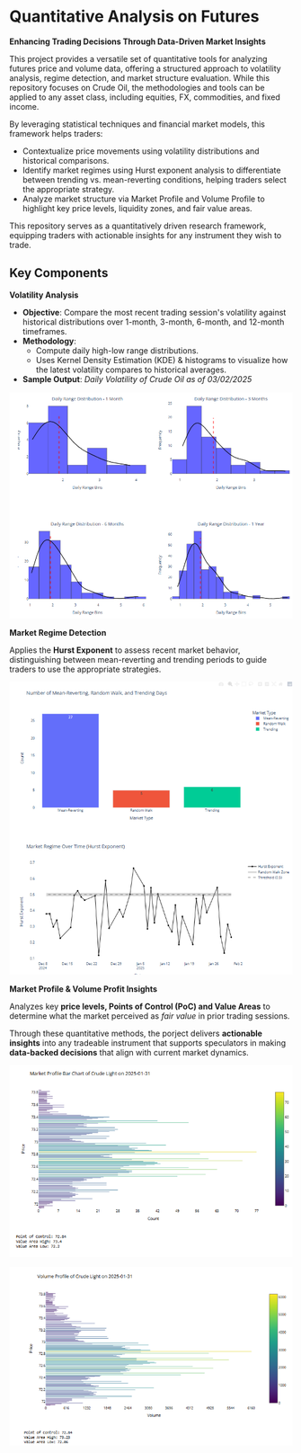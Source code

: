 # Quantitative Analysis on Futures

**Enhancing Trading Decisions Through Data-Driven Market Insights**

This project provides a versatile set of quantitative tools for analyzing futures price and volume data, offering a structured approach to volatility analysis, regime detection, and market structure evaluation. While this repository focuses on Crude Oil, the methodologies and tools can be applied to any asset class, including equities, FX, commodities, and fixed income.

By leveraging statistical techniques and financial market models, this framework helps traders:

- Contextualize price movements using volatility distributions and historical comparisons.
- Identify market regimes using Hurst exponent analysis to differentiate between trending vs. mean-reverting conditions, helping traders select the appropriate strategy.
- Analyze market structure via Market Profile and Volume Profile to highlight key price levels, liquidity zones, and fair value areas.

This repository serves as a quantitatively driven research framework, equipping traders with actionable insights for any instrument they wish to trade.

## Key Components

**Volatility Analysis**

- **Objective**: Compare the most recent trading session's volatility against historical distributions over 1-month, 3-month, 6-month, and 12-month timeframes.
- **Methodology**:
  - Compute daily high-low range distributions.
  - Uses Kernel Density Estimation (KDE) & histograms to visualize how the latest volatility compares to historical averages.
- **Sample Output**:
*Daily Volatility of Crude Oil as of 03/02/2025*

![Daily Volatility Sample](Images/DailyVolSample.png)

**Market Regime Detection**

Applies the **Hurst Exponent** to assess recent market behavior, distinguishing between mean-reverting and trending periods to guide traders to use the appropriate strategies. 

![Market Regime Sample](Images/HurstExponentSample.png)

**Market Profile & Volume Profit Insights**

Analyzes key **price levels, Points of Control (PoC) and Value Areas** to determine what the market perceived as *fair value* in prior trading sessions. 

Through these quantitative methods, the porject delivers **actionable insights** into any tradeable instrument that supports speculators in making **data-backed decisions** that align with current market dynamics. 

![Market Profile Sample](Images/MarketProfileSample.png)

![Volume Profile Sample](Images/VolumeProfileSample.png)
